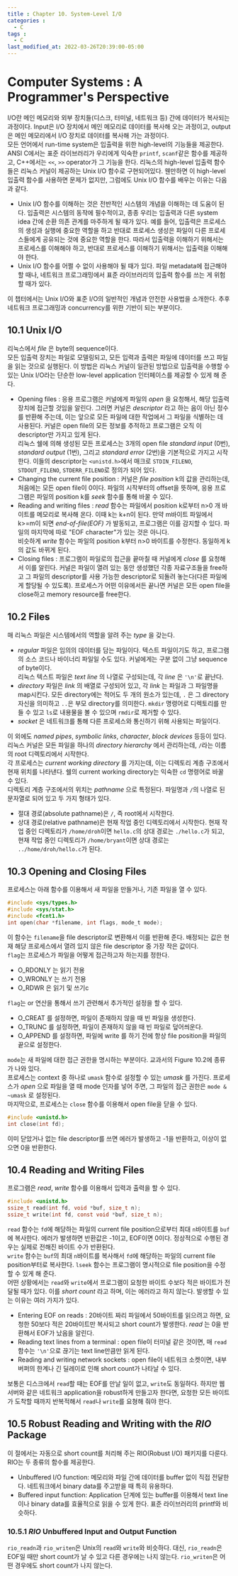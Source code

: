 ```yaml
---
title : Chapter 10. System-Level I/O
categories : 
  - C
tags :
  - C
last_modified_at: 2022-03-26T20:39:00-05:00
---
```

# Computer Systems : A Programmer's Perspective

I/O란 메인 메모리와 외부 장치들(디스크, 터미널, 네트워크 등) 간에 데이터가 복사되는 과정이다. Input은 I/O 장치에서 메인 메모리로 데이터를 복사해 오는 과정이고, output은 
메인 메모리에서 I/O 장치로 데이터를 복사해 가는 과정이다.<br />
모든 언어에서 run-time system은 입출력을 위한 high-level의 기능들을 제공한다. ANSI C에서는 표준 라이브러리가 우리에게 익숙한 `printf`, `scanf`같은 함수를 제공하고, C++에서는
`<<`, `>>` operator가 그 기능을 한다. 리눅스의 high-level 입출력 함수들은 리눅스 커널이 제공하는 Unix I/O 함수로 구현되어있다. 웬만하면 이 high-level 입출력 함수를 사용하면
문제가 없지만, 그럼에도 Unix I/O 함수를 배우는 이유는 다음과 같다.

- Unix I/O 함수를 이해하는 것은 전반적인 시스템의 개념을 이해하는 데 도움이 된다. 입출력은 시스템의 동작에 필수적이고, 종종 우리는 입출력과 다른 system idea 간에 순환 의존 관계를
마주하게 될 때가 있다. 예를 들어, 입출력은 프로세스의 생성과 실행에 중요한 역할을 하고 반대로 프로세스 생성은 파일이 다른 프로세스들에게 공유되는 것에 중요한 역할을 한다.
따라서 입출력을 이해하기 위해서는 프로세스를 이해해야 하고, 반대로 프로세스를 이해하기 위해서는 입출력을 이해해야 한다.
- Unix I/O 함수를 어쩔 수 없이 사용해야 될 때가 있다. 파일 metadata에 접근해야 할 때나, 네트워크 프로그래밍에서 표준 라이브러리의 입출력 함수를 쓰는 게 위험할 때가 있다.

이 챕터에서는 Unix I/O와 표준 I/O의 일반적인 개념과 안전한 사용법을 소개한다. 추후 네트워크 프로그래밍과 concurrency를 위한 기반이 되는 부분이다.

## 10.1 Unix I/O
리눅스에서 _file_ 은 byte의 sequence이다.<br />
모든 입출력 장치는 파일로 모델링되고, 모든 입력과 출력은 파일에 데이터를 쓰고 파일을 읽는 것으로 실행된다. 이 방법은 리눅스 커널이 일관된 방법으로 입출력을 수행할 수 있는
Unix I/O라는 단순한 low-level application 인터페이스를 제공할 수 있게 해 준다.
- Opening files : 응용 프로그램은 커널에게 파일의 _open_ 을 요청해서, 해당 입출력 장치에 접근할 것임을 알린다. 그러면 커널은 _descriptor_ 라고 하는 음이 아닌 정수를 반환해 주는데, 이는 앞으로 모든 파일에 대한 작업에서 그 파일을 식별하는 데 사용된다. 커널은 open file의 모든 정보를 추적하고 프로그램은 오직 이 descriptor만 가지고 있게 된다. <br /> 리눅스 쉘에 의해 생성된 모든 프로세스는 3개의 open file _standard input_ (0번), _standard output_ (1번), 그리고 _standard error_ (2번)을 기본적으로 가지고 시작한다. 이들의 descriptor는 `<unistd.h>`에서 매크로 `STDIN_FILENO`, `STDOUT_FILENO`, `STDERR_FILENO`로 정의가 되어 있다.
- Changing the current file position : 커널은 _file position_ k의 값을 관리하는데, 처음에는 모든 open file이 0이다. 파일의 시작부터의 offset을 뜻하며, 응용 프로그램은 파일의 position k를 _seek_ 함수를 통해 바꿀 수 있다.
- Reading and writing files : _read_ 함수는 파일에서 position k로부터 n>0 개 바이트를 메모리로 복사해 온다. 이때 k는 k+n이 된다. 만약 m바이트 파일에서 k>=m이 되면 _end-of-file(EOF)_ 가 발동되고, 프로그램은 이를 감지할 수 있다. 파일의 마지막에 따로 "EOF character"가 있는 것은 아니다.<br /> 비슷하게 _write_ 함수는 파일의 position k부터 n>0 바이트를 수정한다. 동일하게 k의 값도 바뀌게 된다.
- Closing files : 프로그램이 파일로의 접근을 끝마칠 때 커널에게 _close_ 를 요청해서 이를 알린다. 커널은 파일이 열려 있는 동안 생성했던 각종 자료구조들을 free하고 그 파일의 descriptor를 사용 가능한 descriptor로 되돌려 놓는다(다른 파일에게 할당될 수 있도록). 프로세스가 어떤 이유에서든 끝나면 커널은 모든 open file을 close하고 memory resource를 free한다.

## 10.2 Files
매 리눅스 파일은 시스템에서의 역할을 알려 주는 _type_ 을 갖는다.
- _regular_ 파일은 임의의 데이터를 담는 파일이다. 텍스트 파일이기도 하고, 프로그램의 소스 코드나 바이너리 파일일 수도 있다. 커널에게는 구분 없이 그냥 sequence of byte이다.<br /> 리눅스 텍스트 파일은 _text line_ 의 나열로 구성되는데, 각 _line_ 은 `'\n'`로 끝난다. 
- _directory_ 파일은 _link_ 의 배열로 구성되어 있고, 각 _link_ 는 파일과 그 파일명을 map시킨다. 모든 directory에는 적어도 두 개의 원소가 있는데, `.` 은 그 directory 자신을 의미하고 `..`은 부모 directory를 의미한다. `mkdir` 명령어로 디렉토리를 만들 수 있고 `ls`로 내용물을 볼 수 있으며 `rmdir`로 제거할 수 있다.
- _socket_ 은 네트워크를 통해 다른 프로세스와 통신하기 위해 사용되는 파일이다.

이 외에도 _named pipes_, _symbolic links_, _character_, _block devices_ 등등이 있다.<br />
리눅스 커널은 모든 파일을 하나의 _directory hierarchy_ 에서 관리하는데, `/`라는 이름의 root 디렉토리에서 시작한다. <br />
각 프로세스는 _current working directory_ 를 가지는데, 이는 디렉토리 계층 구조에서 현재 위치를 나타낸다. 쉘의 current working directory는 익숙한 `cd` 명령어로 바꿀 수 있다.<br />
디렉토리 계층 구조에서의 위치는 _pathname_ 으로 특정된다. 파일명과 `/`의 나열로 된 문자열로 되어 있고 두 가지 형태가 있다.
- 절대 경로(absolute pathname)은 `/`, 즉 root에서 시작한다.
- 상대 경로(relative pathname)은 현재 작업 중인 디렉토리에서 시작한다. 현재 작업 중인 디렉토리가 `/home/droh`이면 `hello.c`의 상대 경로는 `./hello.c`가 되고, 현재 작업 중인 디렉토리가 `/home/bryant`이면 상대 경로는 `../home/droh/hello.c`가 된다.

## 10.3 Opening and Closing Files
프로세스는 아래 함수를 이용해서 새 파일을 만들거나, 기존 파일을 열 수 있다.
```c
#include <sys/types.h>
#include <sys/stat.h>
#include <fcnt1.h>
int open(char *filename, int flags, mode_t mode);
```
이 함수는 `filename`을 file descriptor로 변환해서 이를 반환해 준다. 배정되는 값은 현재 해당 프로세스에서 열려 있지 않은 file descriptor 중 가장 작은 값이다.<br />
`flag`는 프로세스가 파일을 어떻게 접근하고자 하는지를 정한다. 
- O_RDONLY 는 읽기 전용
- O_WRONLY 는 쓰기 전용
- O_RDWR 은 읽기 및 쓰기c

`flag`는 or 연산을 통해서 쓰기 관련해서 추가적인 설정을 할 수 있다.
- O_CREAT 를 설정하면, 파일이 존재하지 않을 때 빈 파일을 생성한다.
- O_TRUNC 를 설정하면, 파일이 존재하지 않을 때 빈 파일로 덮어씌운다.
- O_APPEND 를 설정하면, 파일에 write 를 하기 전에 항상 file position을 파일의 끝으로 설정한다.

`mode`는 새 파일에 대한 접근 권한을 명시하는 부분이다. 교과서의 Figure 10.2에 종류가 나와 있다.<br />
프로세스는 context 중 하나로 `umask` 함수로 설정할 수 있는 _umask_ 를 가진다. 프로세스가 _open_ 으로 파일을 열 때 mode 인자를 넣어 주면, 그 파일의 접근 권한은 `mode & ~umask` 로 설정된다.<br />
마지막으로, 프로세스는 `close` 함수를 이용해서 open file을 닫을 수 있다. 
```c
#include <unistd.h>
int close(int fd);
```
이미 닫았거나 없는 file descriptor를 쓰면 에러가 발생하고 -1을 반환하고, 이상이 없으면 0을 반환한다.

## 10.4 Reading and Writing Files
프로그램은 _read_, _write_ 함수를 이용해서 입력과 출력을 할 수 있다.
```c
#include <unistd.h>
ssize_t read(int fd, void *buf, size_t n);
ssize_t write(int fd, const void *buf, size_t n);
```
`read` 함수는 `fd`에 해당하는 파일의 current file position으로부터 최대 `n`바이트를 `buf`에 복사한다. 에러가 발생하면 반환값은 -1이고, EOF이면 0이다. 정상적으로 수행된 경우는 실제로 전해진 바이트 수가 반환된다.<br />
`write` 함수는 `buf`의 최대 `n`바이트를 복사해서 `fd`에 해당하는 파일의 current file position부터로 복사한다. `lseek` 함수는 프로그램이 명시적으로 file position을 수정할 수 있게 해 준다.<br />
어떤 상황에서는 `read`와 `write`에서 프로그램이 요청한 바이트 수보다 적은 바이트가 전달될 때가 있다. 이를 _short count_ 라고 하며, 이는 에러라고 하지 않는다. 발생할 수 있는 이유는 여러 가지가 있다.
- Entering EOF on reads : 20바이트 짜리 파일에서 50바이트를 읽으려고 하면, 요청한 50보다 적은 20바이트만 복사되고 short count가 발생한다. _read_ 는 0을 반환해서 EOF가 났음을 알린다.
- Reading text lines from a terminal : open file이 터미널 같은 것이면, 매 `read` 함수는 `'\n'`으로 끊기는 text line만큼만 읽게 된다.
- Reading and writing network sockets : open file이 네트워크 소켓이면, 내부 버퍼의 한계나 긴 딜레이로 인해 short count가 나타날 수 있다.

보통은 디스크에서 `read`할 때는 EOF를 만날 일이 없고, `write`도 동일하다. 하지만 웹 서버와 같은 네트워크 application을 robust하게 만들고자 한다면, 요청한 모든 바이트가 도착할 때까지 반복적해서 `read`나 `write`를 요쳥해 줘야 한다.

## 10.5 Robust Reading and Writing with the _RIO_ Package
이 절에서는 자동으로 short count를 처리해 주는 RIO(Robust I/O) 패키지를 다룬다. RIO는 두 종류의 함수를 제공한다.
- Unbuffered I/O function: 메모리와 파일 간에 데이터를 buffer 없이 직접 전달한다. 네트워크에서 binary data를 주고받을 때 특히 유용하다.
- Buffered input function: Application 단계에 있는 buffer를 이용해서 text line이나 binary data를 효율적으로 읽을 수 있게 한다. 표준 라이브러리의 printf와 비슷하다. 

### 10.5.1 _RIO_ Unbuffered Input and Output Function
`rio_readn`과 `rio_writen`은 Unix의 `read`와 `write`와 비슷하다. 대신, `rio_readn`은 EOF일 때만 short count가 날 수 있고 다른 경우에는 나지 않는다. `rio_writen`은 어떤 경우에도 short count가 나지 않는다. 
